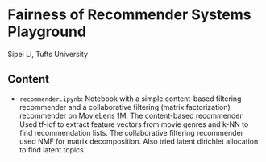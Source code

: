 # Fairness of Recommender Systems Playground

Sipei Li, Tufts University

## Content

* `recommender.ipynb`: Notebook with a simple content-based filtering recommender and a collaborative filtering (matrix factorization) recommender on MovieLens 1M. The content-based recommender Used tf-idf to extract feature vectors from movie genres and k-NN to find recommendation lists. The collaborative filtering recommender used NMF for matrix decomposition. Also tried latent dirichlet allocation to find latent topics.